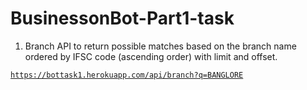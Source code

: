 # BusinessonBot-Part1-task
1. Branch API to return possible matches based on the branch name ordered by IFSC code (ascending order) with limit and offset.

[ ```https://bottask1.herokuapp.com/api/branch?q=BANGLORE```]( https://bottask1.herokuapp.com/api/branch?q=BANGLORE)
